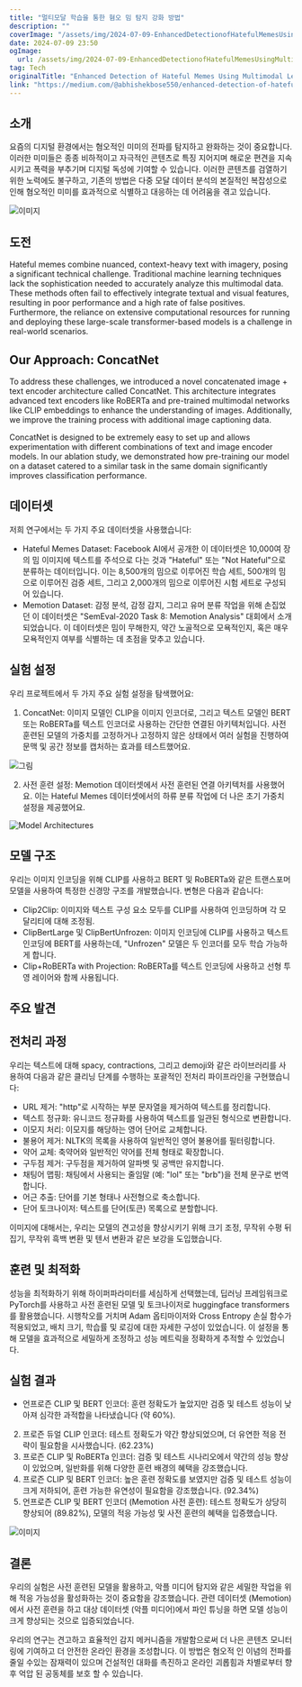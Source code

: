```yaml
---
title: "멀티모달 학습을 통한 혐오 밈 탐지 강화 방법"
description: ""
coverImage: "/assets/img/2024-07-09-EnhancedDetectionofHatefulMemesUsingMultimodalLearning_0.png"
date: 2024-07-09 23:50
ogImage: 
  url: /assets/img/2024-07-09-EnhancedDetectionofHatefulMemesUsingMultimodalLearning_0.png
tag: Tech
originalTitle: "Enhanced Detection of Hateful Memes Using Multimodal Learning"
link: "https://medium.com/@abhishekbose550/enhanced-detection-of-hateful-memes-using-multimodal-learning-70c3a1dab74a"
---
```



## 소개

요즘의 디지털 환경에서는 혐오적인 미미의 전파를 탐지하고 완화하는 것이 중요합니다. 이러한 미미들은 종종 비하적이고 자극적인 콘텐츠로 특징 지어지며 해로운 편견을 지속시키고 폭력을 부추기며 디지털 독성에 기여할 수 있습니다. 이러한 콘텐츠를 검열하기 위한 노력에도 불구하고, 기존의 방법은 다중 모달 데이터 분석의 본질적인 복잡성으로 인해 혐오적인 미미를 효과적으로 식별하고 대응하는 데 어려움을 겪고 있습니다.

![이미지](/assets/img/2024-07-09-EnhancedDetectionofHatefulMemesUsingMultimodalLearning_0.png)

## 도전

<div class="content-ad"></div>

Hateful memes combine nuanced, context-heavy text with imagery, posing a significant technical challenge. Traditional machine learning techniques lack the sophistication needed to accurately analyze this multimodal data. These methods often fail to effectively integrate textual and visual features, resulting in poor performance and a high rate of false positives. Furthermore, the reliance on extensive computational resources for running and deploying these large-scale transformer-based models is a challenge in real-world scenarios.

## Our Approach: ConcatNet

To address these challenges, we introduced a novel concatenated image + text encoder architecture called ConcatNet. This architecture integrates advanced text encoders like RoBERTa and pre-trained multimodal networks like CLIP embeddings to enhance the understanding of images. Additionally, we improve the training process with additional image captioning data.

ConcatNet is designed to be extremely easy to set up and allows experimentation with different combinations of text and image encoder models. In our ablation study, we demonstrated how pre-training our model on a dataset catered to a similar task in the same domain significantly improves classification performance.

<div class="content-ad"></div>

## 데이터셋

저희 연구에서는 두 가지 주요 데이터셋을 사용했습니다:

- Hateful Memes Dataset: Facebook AI에서 공개한 이 데이터셋은 10,000여 장의 밈 이미지에 텍스트를 주석으로 다는 것과 "Hateful" 또는 "Not Hateful"으로 분류하는 데이터입니다. 이는 8,500개의 밈으로 이루어진 학습 세트, 500개의 밈으로 이루어진 검증 세트, 그리고 2,000개의 밈으로 이루어진 시험 세트로 구성되어 있습니다.
- Memotion Dataset: 감정 분석, 감정 감지, 그리고 유머 분류 작업을 위해 손집었던 이 데이터셋은 "SemEval-2020 Task 8: Memotion Analysis" 대회에서 소개되었습니다. 이 데이터셋은 밈이 무해한지, 약간 노골적으로 모욕적인지, 혹은 매우 모욕적인지 여부를 식별하는 데 초점을 맞추고 있습니다.

## 실험 설정

<div class="content-ad"></div>

우리 프로젝트에서 두 가지 주요 실험 설정을 탐색했어요:

1. ConcatNet: 이미지 모델인 CLIP을 이미지 인코더로, 그리고 텍스트 모델인 BERT 또는 RoBERTa를 텍스트 인코더로 사용하는 간단한 연결된 아키텍처입니다. 사전 훈련된 모델의 가중치를 고정하거나 고정하지 않은 상태에서 여러 실험을 진행하여 문맥 및 공간 정보를 캡처하는 효과를 테스트했어요.

![그림](/assets/img/2024-07-09-EnhancedDetectionofHatefulMemesUsingMultimodalLearning_1.png)

2. 사전 훈련 설정: Memotion 데이터셋에서 사전 훈련된 연결 아키텍처를 사용했어요. 이는 Hateful Memes 데이터셋에서의 하류 분류 작업에 더 나은 초기 가중치 설정을 제공했어요.

<div class="content-ad"></div>

![Model Architectures](/assets/img/2024-07-09-EnhancedDetectionofHatefulMemesUsingMultimodalLearning_2.png)

## 모델 구조

우리는 이미지 인코딩을 위해 CLIP를 사용하고 BERT 및 RoBERTa와 같은 트랜스포머 모델을 사용하여 특정한 신경망 구조를 개발했습니다. 변형은 다음과 같습니다:

- Clip2Clip: 이미지와 텍스트 구성 요소 모두를 CLIP를 사용하여 인코딩하며 각 모달리티에 대해 조정됨.
- ClipBertLarge 및 ClipBertUnfrozen: 이미지 인코딩에 CLIP를 사용하고 텍스트 인코딩에 BERT를 사용하는데, "Unfrozen" 모델은 두 인코더를 모두 학습 가능하게 합니다.
- Clip+RoBERTa with Projection: RoBERTa를 텍스트 인코딩에 사용하고 선형 투영 레이어와 함께 사용됩니다.

<div class="content-ad"></div>

## 주요 발견

## 전처리 과정

우리는 텍스트에 대해 spacy, contractions, 그리고 demoji와 같은 라이브러리를 사용하여 다음과 같은 클리닝 단계를 수행하는 포괄적인 전처리 파이프라인을 구현했습니다:

- URL 제거: "http"로 시작하는 부분 문자열을 제거하여 텍스트를 정리합니다.
- 텍스트 정규화: 유니코드 정규화를 사용하여 텍스트를 일관된 형식으로 변환합니다.
- 이모지 처리: 이모지를 해당하는 영어 단어로 교체합니다.
- 불용어 제거: NLTK의 목록을 사용하여 일반적인 영어 불용어를 필터링합니다.
- 약어 교체: 축약어와 일반적인 약어를 전체 형태로 확장합니다.
- 구두점 제거: 구두점을 제거하여 알파벳 및 공백만 유지합니다.
- 채팅어 맵핑: 채팅에서 사용되는 줄임말 (예: "lol" 또는 "brb")을 전체 문구로 번역합니다.
- 어근 추출: 단어를 기본 형태나 사전형으로 축소합니다.
- 단어 토크나이저: 텍스트를 단어(토큰) 목록으로 분할합니다.

<div class="content-ad"></div>

이미지에 대해서는, 우리는 모델의 견고성을 향상시키기 위해 크기 조정, 무작위 수평 뒤집기, 무작위 흑백 변환 및 텐서 변환과 같은 보강을 도입했습니다.

## 훈련 및 최적화

성능을 최적화하기 위해 하이퍼파라미터를 세심하게 선택했는데, 딥러닝 프레임워크로 PyTorch를 사용하고 사전 훈련된 모델 및 토크나이저로 huggingface transformers를 활용했습니다. 시행착오를 거치며 Adam 옵티마이저와 Cross Entropy 손실 함수가 적용되었고, 배치 크기, 학습률 및 로깅에 대한 자세한 구성이 있었습니다. 이 설정을 통해 모델을 효과적으로 세밀하게 조정하고 성능 메트릭을 정확하게 추적할 수 있었습니다.

## 실험 결과

<div class="content-ad"></div>

- 언프로즌 CLIP 및 BERT 인코더: 훈련 정확도가 높았지만 검증 및 테스트 성능이 낮아져 심각한 과적합을 나타냈습니다 (약 60%).
2. 프로즌 듀얼 CLIP 인코더: 테스트 정확도가 약간 향상되었으며, 더 유연한 적응 전략이 필요함을 시사했습니다. (62.23%)
3. 프로즌 CLIP 및 RoBERTa 인코더: 검증 및 테스트 시나리오에서 약간의 성능 향상이 있었으며, 일반화를 위해 다양한 훈련 배경의 혜택을 강조했습니다.
4. 프로즌 CLIP 및 BERT 인코더: 높은 훈련 정확도를 보였지만 검증 및 테스트 성능이 크게 저하되어, 훈련 가능한 유연성이 필요함을 강조했습니다. (92.34%)
5. 언프로즌 CLIP 및 BERT 인코더 (Memotion 사전 훈련): 테스트 정확도가 상당히 향상되어 (89.82%), 모델의 적응 가능성 및 사전 훈련의 혜택을 입증했습니다.

![이미지](/assets/img/2024-07-09-EnhancedDetectionofHatefulMemesUsingMultimodalLearning_3.png)

## 결론

우리의 실험은 사전 훈련된 모델을 활용하고, 악플 미디어 탐지와 같은 세밀한 작업을 위해 적응 가능성을 활성화하는 것이 중요함을 강조했습니다. 관련 데이터셋 (Memotion)에서 사전 훈련을 하고 대상 데이터셋 (악플 미디어)에서 파인 튜닝을 하면 모델 성능이 크게 향상되는 것으로 입증되었습니다.

<div class="content-ad"></div>

우리의 연구는 견고하고 효율적인 감지 메커니즘을 개발함으로써 더 나은 콘텐츠 모니터링에 기여하고 더 안전한 온라인 환경을 조성합니다. 이 방법은 혐오적 인 이념의 전파를 줄일 수있는 잠재력이 있으며 건설적인 대화를 촉진하고 온라인 괴롭힘과 차별로부터 향후 억압 된 공동체를 보호 할 수 있습니다.